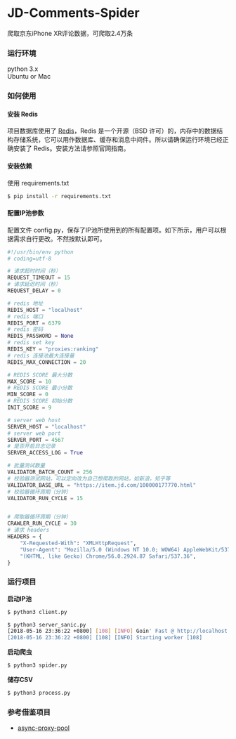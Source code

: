<h1>JD-Comments-Spider</h1>
爬取京东iPhone XR评论数据，可爬取2.4万条    

### 运行环境

python 3.x  
Ubuntu or Mac


### 如何使用

#### 安装 Redis
项目数据库使用了 [Redis](https://redis.io/)，Redis 是一个开源（BSD 许可）的，内存中的数据结构存储系统，它可以用作数据库、缓存和消息中间件。所以请确保运行环境已经正确安装了 Redis。安装方法请参照官网指南。


#### 安装依赖
使用 requirements.txt
```bash
$ pip install -r requirements.txt
```

#### 配置IP池参数
配置文件 config.py，保存了IP池所使用到的所有配置项。如下所示，用户可以根据需求自行更改。不然按默认即可。
```python
#!/usr/bin/env python
# coding=utf-8

# 请求超时时间（秒）
REQUEST_TIMEOUT = 15
# 请求延迟时间（秒）
REQUEST_DELAY = 0

# redis 地址
REDIS_HOST = "localhost"
# redis 端口
REDIS_PORT = 6379
# redis 密码
REDIS_PASSWORD = None
# redis set key
REDIS_KEY = "proxies:ranking"
# redis 连接池最大连接量
REDIS_MAX_CONNECTION = 20

# REDIS SCORE 最大分数
MAX_SCORE = 10
# REDIS SCORE 最小分数
MIN_SCORE = 0
# REDIS SCORE 初始分数
INIT_SCORE = 9

# server web host
SERVER_HOST = "localhost"
# server web port
SERVER_PORT = 4567
# 是否开启日志记录
SERVER_ACCESS_LOG = True

# 批量测试数量
VALIDATOR_BATCH_COUNT = 256
# 校验器测试网站，可以定向改为自己想爬取的网站，如新浪，知乎等
VALIDATOR_BASE_URL = "https://item.jd.com/100000177770.html"
# 校验器循环周期（分钟）
VALIDATOR_RUN_CYCLE = 15


# 爬取器循环周期（分钟）
CRAWLER_RUN_CYCLE = 30
# 请求 headers
HEADERS = {
    "X-Requested-With": "XMLHttpRequest",
    "User-Agent": "Mozilla/5.0 (Windows NT 10.0; WOW64) AppleWebKit/537.36 "
    "(KHTML, like Gecko) Chrome/56.0.2924.87 Safari/537.36",
}
```

### 运行项目

**启动IP池**
```bash
$ python3 client.py
```

```bash
$ python3 server_sanic.py
[2018-05-16 23:36:22 +0800] [108] [INFO] Goin' Fast @ http://localhost:4567
[2018-05-16 23:36:22 +0800] [108] [INFO] Starting worker [108]
```
**启动爬虫**
```bash
$ python3 spider.py
```

**储存CSV**
```bash
$ python3 process.py
```

### 参考借鉴项目

* [async-proxy-pool](https://github.com/chenjiandongx/async-proxy-pool)


